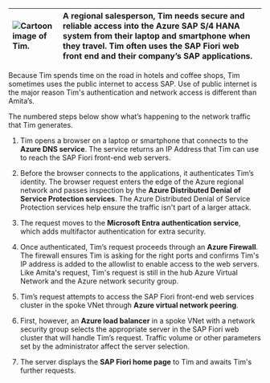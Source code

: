 | ![Cartoon image of Tim.](../media/tim.png) | A regional salesperson, Tim needs secure and reliable access into the Azure SAP S/4 HANA system from their laptop and smartphone when they travel. Tim often uses the SAP Fiori web front end and their company’s SAP applications. |
| :--- | :--- |

Because Tim spends time on the road in hotels and coffee shops, Tim sometimes uses the public internet to access SAP. Use of public internet is the major reason Tim's authentication and network access is different than Amita’s.

The numbered steps below show what’s happening to the network traffic that Tim generates.

1. Tim opens a browser on a laptop or smartphone that connects to the **Azure DNS service**. The service returns an IP Address that Tim can use to reach the SAP Fiori front-end web servers.

2. Before the browser connects to the applications, it authenticates Tim’s identity. The browser request enters the edge of the Azure regional network and passes inspection by the **Azure Distributed Denial of Service Protection services**. The Azure Distributed Denial of Service Protection services help ensure the traffic isn't part of a larger attack.

3. The request moves to the **Microsoft Entra authentication service**, which adds multifactor authentication for extra security.

4. Once authenticated, Tim’s request proceeds through an **Azure Firewall**. The firewall ensures Tim is asking for the right ports and confirms Tim's IP address is added to the allowlist to enable access to the web servers. Like Amita's request, Tim's request is still in the hub Azure Virtual Network and the Azure network security group.

5. Tim’s request attempts to access the SAP Fiori front-end web services cluster in the spoke VNet through **Azure virtual network peering**.

6. First, however, an **Azure load balancer** in a spoke VNet with a network security group selects the appropriate server in the SAP Fiori web cluster that will handle Tim’s request. Traffic volume or other parameters set by the administrator affect the server selection.

7. The server displays the **SAP Fiori home page** to Tim and awaits Tim's further requests.
